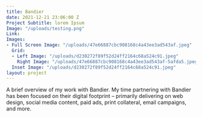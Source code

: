 ```yaml
---
title: Bandier
date: 2021-12-21 23:06:00 Z
Project Subtitle: lorem Ipsum
Image: "/uploads/testing.png"
Link: 
Images:
- Full Screen Image: "/uploads/47e66887cbc908168c4a43ee3ad543af.jpeg"
  Grid:
  - Left Image: "/uploads/d230272f89f52d24ff2164c68a524c91.jpeg"
    Right Image: "/uploads/47e66887cbc908168c4a43ee3ad543af-5afda5.jpeg"
  Inset Image: "/uploads/d230272f89f52d24ff2164c68a524c91.jpeg"
layout: project
---
```


A brief overview of my work with Bandier. My time partnering with Bandier has been focused on their digital footprint – primarily delivering on web design, social media content, paid ads, print collateral, email campaigns, and more.